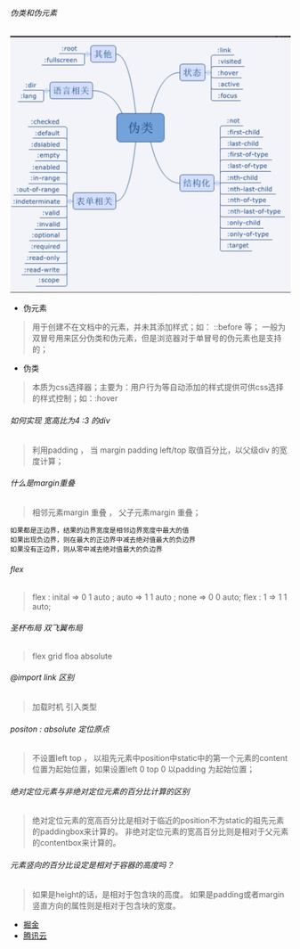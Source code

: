 ###### 伪类和伪元素

![伪类](../../assets/css-伪类.png)

- 伪元素
> 用于创建不在文档中的元素，并未其添加样式；如： ::before 等； 一般为双冒号用来区分伪类和伪元素，但是浏览器对于单冒号的伪元素也是支持的；

- 伪类
> 本质为css选择器；主要为：用户行为等自动添加的样式提供可供css选择的样式控制；如：:hover

###### 如何实现 宽高比为4 :3 的div
> 利用padding ， 当 margin padding left/top 取值百分比，以父级div 的宽度计算；


###### 什么是margin重叠
> 相邻元素margin 重叠 ， 父子元素margin 重叠；

```javascript
如果都是正边界，结果的边界宽度是相邻边界宽度中最大的值
如果出现负边界，则在最大的正边界中减去绝对值最大的负边界
如果没有正边界，则从零中减去绝对值最大的负边界
```

###### flex
> flex : inital  => 0 1 auto ; auto => 1 1 auto ; none => 0 0 auto;
> flex : 1  => 1 1 auto;

###### 圣杯布局 双飞翼布局
> flex grid  floa  absolute

###### @import link 区别
> 加载时机
> 引入类型


###### positon : absolute 定位原点
> 不设置left top ， 以祖先元素中position中static中的第一个元素的content位置为起始位置，如果设置left 0 top 0 以padding 为起始位置；


###### 绝对定位元素与非绝对定位元素的百分比计算的区别
> 绝对定位元素的宽高百分比是相对于临近的position不为static的祖先元素的paddingbox来计算的。
非绝对定位元素的宽高百分比则是相对于父元素的contentbox来计算的。

###### 元素竖向的百分比设定是相对于容器的高度吗？
> 如果是height的话，是相对于包含块的高度。
> 如果是padding或者margin竖直方向的属性则是相对于包含块的宽度。



- [掘金](https://juejin.cn/post/6844904117819850765)
- [腾讯云](https://cloud.tencent.com/developer/article/1608771)


